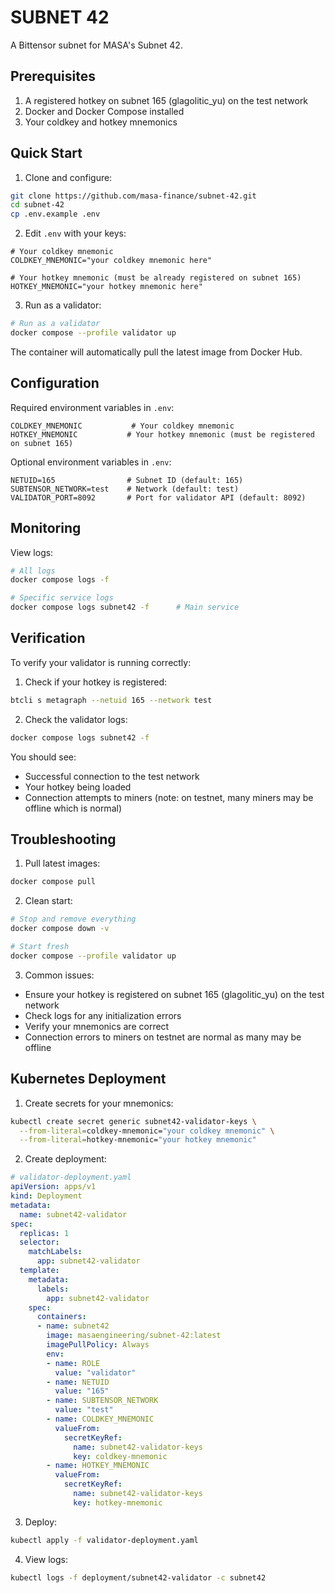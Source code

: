 # SUBNET 42

A Bittensor subnet for MASA's Subnet 42.

## Prerequisites

1. A registered hotkey on subnet 165 (glagolitic_yu) on the test network
2. Docker and Docker Compose installed
3. Your coldkey and hotkey mnemonics

## Quick Start

1. Clone and configure:
```bash
git clone https://github.com/masa-finance/subnet-42.git
cd subnet-42
cp .env.example .env
```

2. Edit `.env` with your keys:
```env
# Your coldkey mnemonic
COLDKEY_MNEMONIC="your coldkey mnemonic here"

# Your hotkey mnemonic (must be already registered on subnet 165)
HOTKEY_MNEMONIC="your hotkey mnemonic here"
```

3. Run as a validator:
```bash
# Run as a validator
docker compose --profile validator up
```

The container will automatically pull the latest image from Docker Hub.

## Configuration

Required environment variables in `.env`:
```env
COLDKEY_MNEMONIC           # Your coldkey mnemonic
HOTKEY_MNEMONIC           # Your hotkey mnemonic (must be registered on subnet 165)
```

Optional environment variables in `.env`:
```env
NETUID=165                # Subnet ID (default: 165)
SUBTENSOR_NETWORK=test    # Network (default: test)
VALIDATOR_PORT=8092       # Port for validator API (default: 8092)
```

## Monitoring

View logs:
```bash
# All logs
docker compose logs -f

# Specific service logs
docker compose logs subnet42 -f      # Main service
```

## Verification

To verify your validator is running correctly:

1. Check if your hotkey is registered:
```bash
btcli s metagraph --netuid 165 --network test
```

2. Check the validator logs:
```bash
docker compose logs subnet42 -f
```

You should see:
- Successful connection to the test network
- Your hotkey being loaded
- Connection attempts to miners (note: on testnet, many miners may be offline which is normal)

## Troubleshooting

1. Pull latest images:
```bash
docker compose pull
```

2. Clean start:
```bash
# Stop and remove everything
docker compose down -v

# Start fresh
docker compose --profile validator up
```

3. Common issues:
- Ensure your hotkey is registered on subnet 165 (glagolitic_yu) on the test network
- Check logs for any initialization errors
- Verify your mnemonics are correct
- Connection errors to miners on testnet are normal as many may be offline

## Kubernetes Deployment

1. Create secrets for your mnemonics:
```bash
kubectl create secret generic subnet42-validator-keys \
  --from-literal=coldkey-mnemonic="your coldkey mnemonic" \
  --from-literal=hotkey-mnemonic="your hotkey mnemonic"
```

2. Create deployment:
```yaml
# validator-deployment.yaml
apiVersion: apps/v1
kind: Deployment
metadata:
  name: subnet42-validator
spec:
  replicas: 1
  selector:
    matchLabels:
      app: subnet42-validator
  template:
    metadata:
      labels:
        app: subnet42-validator
    spec:
      containers:
      - name: subnet42
        image: masaengineering/subnet-42:latest
        imagePullPolicy: Always
        env:
        - name: ROLE
          value: "validator"
        - name: NETUID
          value: "165"
        - name: SUBTENSOR_NETWORK
          value: "test"
        - name: COLDKEY_MNEMONIC
          valueFrom:
            secretKeyRef:
              name: subnet42-validator-keys
              key: coldkey-mnemonic
        - name: HOTKEY_MNEMONIC
          valueFrom:
            secretKeyRef:
              name: subnet42-validator-keys
              key: hotkey-mnemonic
```

3. Deploy:
```bash
kubectl apply -f validator-deployment.yaml
```

4. View logs:
```bash
kubectl logs -f deployment/subnet42-validator -c subnet42
```
